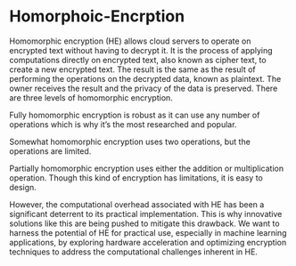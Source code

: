# Homorphoic-Encrption
Homomorphic encryption (HE) allows cloud servers to operate on encrypted text without having to decrypt it. It is the process of applying computations directly on encrypted text, also known as cipher text, to create a new encrypted text. The result is the same as the result of performing the operations on the decrypted data, known as plaintext.  The owner receives the result and the privacy of the data is preserved. There are three levels of homomorphic encryption.  

Fully homomorphic encryption is robust as it can use any number of operations which is why it’s the most researched and popular. 

Somewhat homomorphic encryption uses two operations, but the operations are limited.  

Partially homomorphic encryption uses either the addition or multiplication operation. Though this kind of encryption has limitations, it is easy to design.  

 

However, the computational overhead associated with HE has been a significant deterrent to its practical implementation. This is why innovative solutions like this are being pushed to mitigate this drawback. We want to harness the potential of HE for practical use, especially in machine learning applications, by exploring hardware acceleration and optimizing encryption techniques to address the computational challenges inherent in HE. 
